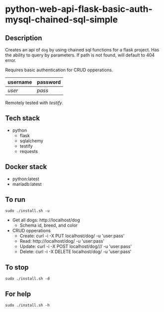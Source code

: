 # python-web-api-flask-basic-auth-mysql-chained-sql-simple

## Description
Creates an api of `dog` by using chained sql functions for a flask project.
Has the ability to query by parameters.
If path is not found, will default to 404 error.

Requires basic authentication for CRUD opperations.

| username | password |
| -------- | -------- |
| *user* | *pass* |

Remotely tested with *testify*.

## Tech stack
- python
  - flask
  - sqlalchemy
  - testify
  - requests

## Docker stack
- python:latest
- mariadb:latest

## To run
`sudo ./install.sh -u`
- Get all dogs: http://localhost/dog
  - Schema id, breed, and color
- CRUD opperations
  - Create: curl -i -X PUT localhost/dog/<id>  -u 'user:pass'
  - Read: http://localhost/dog/<id> -u 'user:pass'
  - Update: curl -i -X POST localhost/dog/<id>/<breed>/<color>  -u 'user:pass'
  - Delete: curl -i -X DELETE localhost/dog/<id>  -u 'user:pass'

## To stop
`sudo ./install.sh -d`

## For help
`sudo ./install.sh -h`
